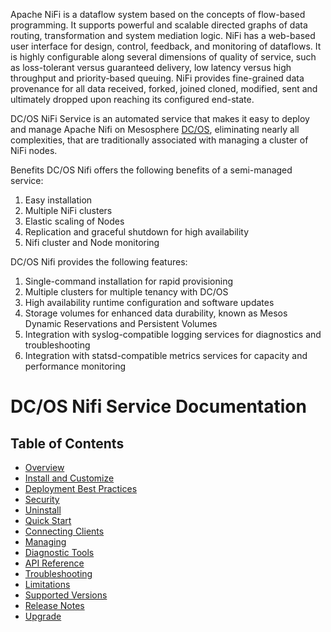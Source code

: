 Apache NiFi is a dataflow system based on the concepts of flow-based programming. It supports powerful and scalable directed graphs of data routing, transformation and system mediation logic. NiFi has a web-based user interface for design, control, feedback, and monitoring of dataflows. It is highly configurable along several dimensions of quality of service, such as loss-tolerant versus guaranteed delivery, low latency versus high throughput and priority-based queuing. NiFi provides fine-grained data provenance for all data received, forked, joined cloned, modified, sent and ultimately dropped upon reaching its configured end-state.

DC/OS NiFi Service is an automated service that makes it easy to deploy and manage Apache Nifi on Mesosphere [DC/OS](https://mesosphere.com/product/), eliminating nearly all complexities, that are traditionally associated with managing a cluster of NiFi nodes.

Benefits
DC/OS Nifi  offers the following benefits of a semi-managed service:

1. Easy installation 
2. Multiple NiFi clusters 
3. Elastic scaling of Nodes
4. Replication and graceful shutdown for high availability 
5. Nifi cluster and Node monitoring



DC/OS Nifi  provides the following features:

1. Single-command installation for rapid provisioning
2. Multiple clusters for multiple tenancy with DC/OS
3. High availability runtime configuration and software updates
3. Storage volumes for enhanced data durability, known as Mesos Dynamic Reservations and Persistent Volumes
5. Integration with syslog-compatible logging services for diagnostics and troubleshooting
6. Integration with statsd-compatible metrics services for capacity and performance monitoring



# DC/OS Nifi Service Documentation

## Table of Contents

- [Overview](index.md)
- [Install and Customize](install.md)
- [Deployment Best Practices](deploymentbestpractice/index.md)
- [Security](security.md)
- [Uninstall](uninstall.md)
- [Quick Start](quick-start.md)
- [Connecting Clients](connecting-clients.md)
- [Managing](managing.md)
- [Diagnostic Tools](diagnostictools.md)
- [API Reference](api-reference.md)
- [Troubleshooting](troubleshooting.md)
- [Limitations](limitations.md)
- [Supported Versions](support.md)
- [Release Notes](release-notes.md)
- [Upgrade](upgrade.md)
